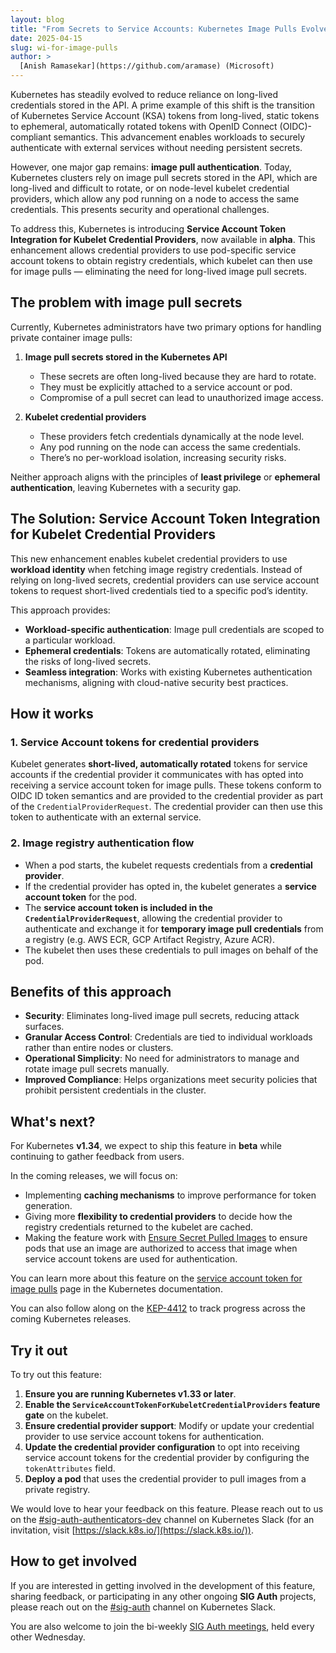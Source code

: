 ```yaml
---
layout: blog
title: "From Secrets to Service Accounts: Kubernetes Image Pulls Evolved"
date: 2025-04-15
slug: wi-for-image-pulls
author: >
  [Anish Ramasekar](https://github.com/aramase) (Microsoft)
---
```


Kubernetes has steadily evolved to reduce reliance on long-lived credentials
stored in the API.
A prime example of this shift is the transition of Kubernetes Service Account (KSA) tokens
from long-lived, static tokens to ephemeral, automatically rotated tokens
with OpenID Connect (OIDC)-compliant semantics.
This advancement enables workloads to securely authenticate with external services
without needing persistent secrets.

However, one major gap remains: **image pull authentication**.
Today, Kubernetes clusters rely on image pull secrets stored in the API,
which are long-lived and difficult to rotate,
or on node-level kubelet credential providers,
which allow any pod running on a node to access the same credentials.
This presents security and operational challenges.

To address this, Kubernetes is introducing **Service Account Token Integration
for Kubelet Credential Providers**, now available in **alpha**.
This enhancement allows credential providers to use pod-specific service account tokens
to obtain registry credentials, which kubelet can then use for image pulls —
eliminating the need for long-lived image pull secrets.

## The problem with image pull secrets

Currently, Kubernetes administrators have two primary options
for handling private container image pulls:

1. **Image pull secrets stored in the Kubernetes API**
   - These secrets are often long-lived because they are hard to rotate.
   - They must be explicitly attached to a service account or pod.
   - Compromise of a pull secret can lead to unauthorized image access.

2. **Kubelet credential providers**
   - These providers fetch credentials dynamically at the node level.
   - Any pod running on the node can access the same credentials.
   - There’s no per-workload isolation, increasing security risks.

Neither approach aligns with the principles of **least privilege**
or **ephemeral authentication**, leaving Kubernetes with a security gap.

## The Solution: Service Account Token Integration for Kubelet Credential Providers

This new enhancement enables kubelet credential providers
to use **workload identity** when fetching image registry credentials.
Instead of relying on long-lived secrets, credential providers can use
service account tokens to request short-lived credentials
tied to a specific pod’s identity.

This approach provides:

- **Workload-specific authentication**:
  Image pull credentials are scoped to a particular workload.
- **Ephemeral credentials**:
  Tokens are automatically rotated, eliminating the risks of long-lived secrets.
- **Seamless integration**:
  Works with existing Kubernetes authentication mechanisms,
  aligning with cloud-native security best practices.

## How it works

### 1. Service Account tokens for credential providers

Kubelet generates **short-lived, automatically rotated** tokens for service accounts
if the credential provider it communicates with has opted into receiving
a service account token for image pulls.
These tokens conform to OIDC ID token semantics
and are provided to the credential provider
as part of the `CredentialProviderRequest`.
The credential provider can then use this token
to authenticate with an external service.

### 2. Image registry authentication flow

- When a pod starts, the kubelet requests credentials from a **credential provider**.
- If the credential provider has opted in,
  the kubelet generates a **service account token** for the pod.
- The **service account token is included in the `CredentialProviderRequest`**,
  allowing the credential provider to authenticate
  and exchange it for **temporary image pull credentials**
  from a registry (e.g. AWS ECR, GCP Artifact Registry, Azure ACR).
- The kubelet then uses these credentials
  to pull images on behalf of the pod.

## Benefits of this approach

- **Security**:
  Eliminates long-lived image pull secrets, reducing attack surfaces.
- **Granular Access Control**:
  Credentials are tied to individual workloads rather than entire nodes or clusters.
- **Operational Simplicity**:
  No need for administrators to manage and rotate image pull secrets manually.
- **Improved Compliance**:
  Helps organizations meet security policies
  that prohibit persistent credentials in the cluster.

## What's next?

For Kubernetes **v1.34**, we expect to ship this feature in **beta**
while continuing to gather feedback from users.

In the coming releases, we will focus on:

- Implementing **caching mechanisms**
  to improve performance for token generation.
- Giving more **flexibility to credential providers**
  to decide how the registry credentials returned to the kubelet are cached.
- Making the feature work with
  [Ensure Secret Pulled Images](https://github.com/kubernetes/enhancements/tree/master/keps/sig-node/2535-ensure-secret-pulled-images)
  to ensure pods that use an image
  are authorized to access that image
  when service account tokens are used for authentication.

You can learn more about this feature
on the [service account token for image pulls](/docs/tasks/administer-cluster/kubelet-credential-provider/#service-account-token-for-image-pulls)
page in the Kubernetes documentation.

You can also follow along on the
[KEP-4412](https://kep.k8s.io/4412)
to track progress across the coming Kubernetes releases.

## Try it out

To try out this feature:

1. **Ensure you are running Kubernetes v1.33 or later**.
2. **Enable the `ServiceAccountTokenForKubeletCredentialProviders` feature gate**
   on the kubelet.
3. **Ensure credential provider support**:
   Modify or update your credential provider
   to use service account tokens for authentication.
4. **Update the credential provider configuration**
   to opt into receiving service account tokens
   for the credential provider by configuring the `tokenAttributes` field.
5. **Deploy a pod**
   that uses the credential provider to pull images from a private registry.

We would love to hear your feedback on this feature.
Please reach out to us on the
[#sig-auth-authenticators-dev](https://kubernetes.slack.com/archives/C04UMAUC4UA)
channel on Kubernetes Slack
(for an invitation, visit [https://slack.k8s.io/](https://slack.k8s.io/)).

## How to get involved

If you are interested in getting involved
in the development of this feature,
sharing feedback, or participating in any other ongoing **SIG Auth** projects,
please reach out on the
[#sig-auth](https://kubernetes.slack.com/archives/C0EN96KUY)
channel on Kubernetes Slack.

You are also welcome to join the bi-weekly
[SIG Auth meetings](https://github.com/kubernetes/community/blob/master/sig-auth/README.md#meetings),
held every other Wednesday.
